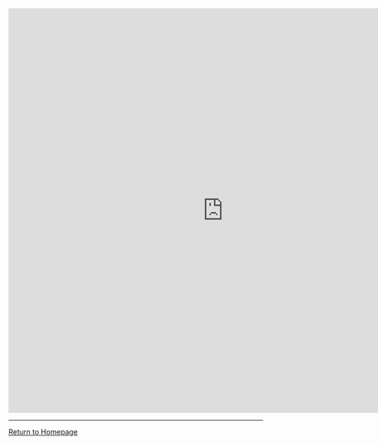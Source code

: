 <embed src="https://dgole.github.io/pdfs/gole_thesis_final.pdf" width="850" height="800" type="application/pdf" />

------
[Return to Homepage](https://dgole.github.io)
